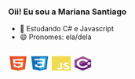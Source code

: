 ### Oii! Eu sou a Mariana Santiago

- 🌱 Estudando C# e Javascript
- 😄 Pronomes: ela/dela

<div style="display: inline_block"><br>
  <img align="center" alt="Mari-HTML" height="30px" width="40px" src="https://raw.githubusercontent.com/devicons/devicon/master/icons/html5/html5-original.svg">
  <img align="center" alt="Mari-CSS" height="30px" width="40px" src="https://raw.githubusercontent.com/devicons/devicon/master/icons/css3/css3-original.svg">
  <img align="center" alt="Mari-Javascript" height="30px" width="40px" src="https://raw.githubusercontent.com/devicons/devicon/master/icons/javascript/javascript-plain.svg">
  <img align="center" alt="Mari-c#" height="30px" width="40px" src="https://raw.githubusercontent.com/devicons/devicon/master/icons/csharp/csharp-original.svg">
</div>


##


